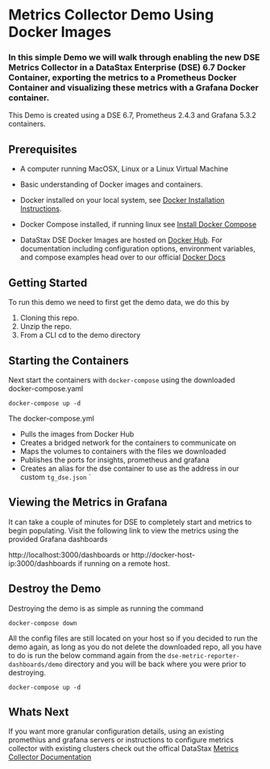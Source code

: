 # Metrics Collector Demo Using Docker Images

### In this simple Demo we will walk through enabling the new DSE Metrics Collector in a DataStax Enterprise (DSE) 6.7 Docker Container, exporting the metrics to a Prometheus Docker Container and visualizing these metrics with a Grafana Docker container.

This Demo is created using a DSE 6.7, Prometheus 2.4.3 and Grafana 5.3.2 containers.

## Prerequisites

* A computer running MacOSX, Linux or a Linux Virtual Machine

* Basic understanding of Docker images and containers. 

* Docker installed on your local system, see [Docker Installation Instructions](https://docs.docker.com/engine/installation/). 

* Docker Compose installed, if running linux see [Install Docker Compose](https://docs.docker.com/compose/install)

* DataStax DSE Docker Images are hosted on [Docker Hub](https://hub.docker.com/r/datastax/dse-server/). For documentation including configuration options, environment variables, and compose examples head over to our official [Docker Docs](https://docs.datastax.com/en/docker/doc/index.html?utm_campaign=Docker_Cus_2019&utm_medium=web&utm_source=docker&utm_term=&utm_content=Web_DocsDocker)

## Getting Started

To run this demo we need to first get the demo data, we do this by 

1. Cloning this repo.
2. Unzip the repo.
3. From a CLI cd to the demo directory  


## Starting the Containers

Next start the containers with `docker-compose` using the downloaded docker-compose.yaml 

```
docker-compose up -d 
```

The docker-compose.yml 
* Pulls the images from Docker Hub
* Creates a bridged network for the containers to communicate on
* Maps the volumes to containers with the files we downloaded
* Publishes the ports for insights, prometheus and grafana
* Creates an alias for the dse container to use as the address in our custom `tg_dse.json` 
`

## Viewing the Metrics in Grafana

It can take a couple of minutes for DSE to completely start and metrics to begin populating. 
Visit the following link to view the metrics using the provided Grafana dashboards 


http://localhost:3000/dashboards or http://docker-host-ip:3000/dashboards if running on a remote host.

## Destroy the Demo

Destroying the demo is as simple as running the command 

```
docker-compose down
```

All the config files are still located on your host so if you decided to run the demo again, as long as you do not delete the downloaded repo, all you have to do is run the below command again from the `dse-metric-reporter-dashboards/demo` directory and you will be back where you were prior to destroying.

```
docker-compose up -d 
```

## Whats Next

If you want more granular configuration details, using an existing promethius and grafana servers or instructions to configure metrics collector with existing clusters check out the offical DataStax [Metrics Collector Documentation](https://docs.datastax.com/en/dse/6.7/dse-dev/datastax_enterprise/tools/metricsCollector/mcIntroduction.html)
